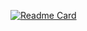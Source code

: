 [![Readme Card](https://github-readme-stats.vercel.app/api/pin/?username=Kalyan-velu&repo=Portfolio-react)](https://github.com/Kalyan-velu/Portfolio-react)
